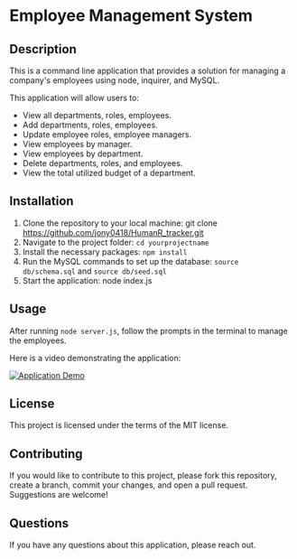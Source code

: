 # Employee Management System

## Description

This is a command line application that provides a solution for managing a company's employees using node, inquirer, and MySQL.

This application will allow users to:

- View all departments, roles, employees.
- Add departments, roles, employees.
- Update employee roles, employee managers.
- View employees by manager.
- View employees by department.
- Delete departments, roles, and employees.
- View the total utilized budget of a department.

## Installation

1. Clone the repository to your local machine: git clone https://github.com/jony0418/HumanR_tracker.git
2. Navigate to the project folder: `cd yourprojectname`
3. Install the necessary packages: `npm install`
4. Run the MySQL commands to set up the database: `source db/schema.sql` and `source db/seed.sql`
5. Start the application: node index.js

## Usage

After running `node server.js`, follow the prompts in the terminal to manage the employees.

Here is a video demonstrating the application:

[![Application Demo](http://img.youtube.com/vi/Btzj3ss0JUI/0.jpg)](http://www.youtube.com/watch?v=Btzj3ss0JUI)

## License

This project is licensed under the terms of the MIT license.

## Contributing

If you would like to contribute to this project, please fork this repository, create a branch, commit your changes, and open a pull request. Suggestions are welcome!

## Questions

If you have any questions about this application, please reach out.
